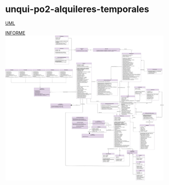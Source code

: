 # unqui-po2-alquileres-temporales

[UML](./UML/)

[INFORME](./Informe/Informe-TPFinal.pdf)
![](./UML/UML-FINAL.jpg)